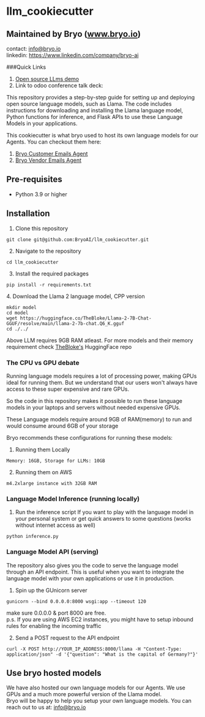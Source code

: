 # llm_cookiecutter
## Maintained by Bryo (www.bryo.io)
contact: info@bryo.io
<br>
linkedin: https://www.linkedin.com/company/bryo-ai

###Quick Links

1. [Open source LLms demo](http://54.244.1.138:8889/)
2. Link to odoo conference talk deck: 

This repository provides a step-by-step guide for setting up and deploying open source language models, such as Llama. The code includes instructions for downloading and installing the Llama language model, Python functions for inference, and Flask APIs to use these Language Models in your applications.

This cookiecutter is what bryo used to host its own language models for our Agents. You can checkout them here:
1. [Bryo Customer Emails Agent](https://apps.odoo.com/apps/modules/16.0/client_communication_copilot/)
2. [Bryo Vendor Emails Agent](https://apps.odoo.com/apps/modules/16.0/lead_time_copilot/)

## Pre-requisites
- Python 3.9 or higher

## Installation
1. Clone this repository
```
git clone git@github.com:BryoAI/llm_cookiecutter.git
```

2. Navigate to the repository
```
cd llm_cookiecutter
```

3. Install the required packages
```
pip install -r requirements.txt
```

[comment]: <> (## Language Model Deployment)
4. Download the Llama 2 language model, CPP version <br>
```
mkdir model
cd model
wget https://huggingface.co/TheBloke/Llama-2-7B-Chat-GGUF/resolve/main/llama-2-7b-chat.Q6_K.gguf
cd ./../
```
Above LLM requires 9GB RAM atleast. For more models and their memory requirement check [TheBloke's](https://huggingface.co/TheBloke/Llama-2-7B-Chat-GGUF#provided-files) HuggingFace repo
### The CPU vs GPU debate
Running language models requires a lot of processing power, making GPUs ideal for running them. But we understand that our users won't always have access to these super expensive and rare GPUs. 

So the code in this repository makes it possible to run these language models in your laptops and servers without needed expensive GPUs.

These Language models require around 9GB of RAM(memory) to run and would consume around 6GB of your storage

Bryo recommends these configurations for running these models:
1. Running them Locally
```
Memory: 16GB, Storage for LLMs: 10GB
```

2. Running them on AWS
```
m4.2xlarge instance with 32GB RAM
```

### Language Model Inference (running locally)
1. Run the inference script
If you want to play with the language model in your personal system or get quick answers to some questions (works without internet access as well)
```
python inference.py
```

### Language Model API (serving)
The repository also gives you the code to serve the language model through an API endpoint. This is useful when you want to integrate the language model with your own applications or use it in production.
1. Spin up the GUnicorn server
```
gunicorn --bind 0.0.0.0:8000 wsgi:app --timeout 120
```
make sure 0.0.0.0 & port 8000 are free.
<br>
p.s. If you are using AWS EC2 instances, you might have to setup inbound rules for enabling the incoming traffic

2. Send a POST request to the API endpoint
```
curl -X POST http://YOUR_IP_ADDRESS:8000/llama -H "Content-Type: application/json" -d '{"question": "What is the capital of Germany?"}'
```

## Use bryo hosted models
We have also hosted our own language models for our Agents. We use GPUs and a much more powerful version of the Llama model.
<br>
Bryo will be happy to help you setup your own language models.
You can reach out to us at: info@bryo.io






